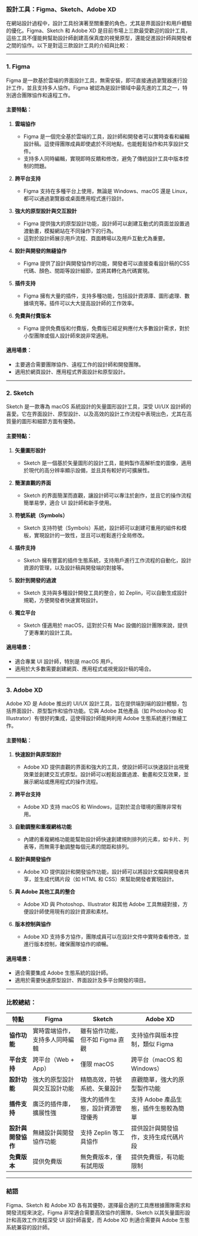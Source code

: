 ### 設計工具：Figma、Sketch、Adobe XD

在網站設計過程中，設計工具扮演著至關重要的角色，尤其是界面設計和用戶體驗的優化。Figma、Sketch 和 Adobe XD 是目前市場上三款最受歡迎的設計工具，這些工具不僅能夠幫助設計師創建高保真度的視覺原型，還能促進設計師與開發者之間的協作。以下是對這三款設計工具的介紹與比較：

---

### 1. **Figma**

Figma 是一款基於雲端的界面設計工具，無需安裝，即可直接通過瀏覽器進行設計工作，並且支持多人協作。Figma 被認為是設計領域中最先進的工具之一，特別適合團隊協作和遠程工作。

#### 主要特點：
1. **雲端協作**
   - Figma 是一個完全基於雲端的工具，設計師和開發者可以實時查看和編輯設計稿。這使得團隊成員即使處於不同地點，也能輕鬆協作和共享設計文件。
   - 支持多人同時編輯，實現即時反饋和修改，避免了傳統設計工具中版本控制的問題。

2. **跨平台支持**
   - Figma 支持在多種平台上使用，無論是 Windows、macOS 還是 Linux，都可以通過瀏覽器或桌面應用程式進行設計。

3. **強大的原型設計與交互設計**
   - Figma 提供強大的原型設計功能，設計師可以創建互動式的頁面並設置過渡動畫，模擬網站在不同操作下的行為。
   - 這對於設計師展示用戶流程、頁面轉場以及用戶互動尤為重要。

4. **設計與開發的無縫協作**
   - Figma 提供了設計與開發協作的功能，開發者可以直接查看設計稿的CSS代碼、顏色、間距等設計細節，並將其轉化為代碼實現。

5. **插件支持**
   - Figma 擁有大量的插件，支持多種功能，包括設計資源庫、圖形處理、數據填充等。插件可以大大提高設計師的工作效率。

6. **免費與付費版本**
   - Figma 提供免費版和付費版，免費版已經足夠應付大多數設計需求，對於小型團隊或個人設計師來說非常適用。

#### 適用場景：
- 主要適合需要團隊協作、遠程工作的設計師和開發團隊。
- 適用於網頁設計、應用程式界面設計和原型設計。

---

### 2. **Sketch**

Sketch 是一款專為 macOS 系統設計的矢量圖形設計工具，深受 UI/UX 設計師的喜愛。它在界面設計、原型設計、以及高效的設計工作流程中表現出色，尤其在高質量的圖形和細節方面有優勢。

#### 主要特點：
1. **矢量圖形設計**
   - Sketch 是一個基於矢量圖形的設計工具，能夠製作高解析度的圖像，適用於現代的高分辨率顯示設備，並且具有較好的可擴展性。

2. **簡潔直觀的界面**
   - Sketch 的界面簡潔而直觀，讓設計師可以專注於創作，並且它的操作流程簡單易學，適合 UI 設計師和新手使用。

3. **符號系統（Symbols）**
   - Sketch 支持符號（Symbols）系統，設計師可以創建可重用的組件和模板，實現設計的一致性，並且可以輕鬆進行全局修改。

4. **插件支持**
   - Sketch 擁有豐富的插件生態系統，支持用戶進行工作流程的自動化，設計資源的管理，以及設計稿與開發端的對接等。

5. **設計到開發的過渡**
   - Sketch 支持與多種設計開發工具的整合，如 Zeplin，可以自動生成設計規範，方便開發者快速實現設計。

6. **獨立平台**
   - Sketch 僅適用於 macOS，這對於只有 Mac 設備的設計團隊來說，提供了更專業的設計工具。

#### 適用場景：
- 適合專業 UI 設計師，特別是 macOS 用戶。
- 適用於大多數需要創建網頁、應用程式或視覺設計稿的場合。

---

### 3. **Adobe XD**

Adobe XD 是 Adobe 推出的 UI/UX 設計工具，旨在提供端到端的設計體驗，包括界面設計、原型製作和協作功能。它與 Adobe 其他產品（如 Photoshop 和 Illustrator）有很好的集成，這使得設計師能夠利用 Adobe 生態系統進行無縫工作。

#### 主要特點：
1. **快速設計與原型設計**
   - Adobe XD 提供直觀的界面和強大的工具，使設計師可以快速設計出視覺效果並創建交互式原型。設計師可以輕鬆設置過渡、動畫和交互效果，並展示網站或應用程式的操作流程。

2. **跨平台支持**
   - Adobe XD 支持 macOS 和 Windows，這對於混合環境的團隊非常有用。

3. **自動調整和重複網格功能**
   - 內建的重複網格功能能幫助設計師快速創建規則排列的元素，如卡片、列表等，而無需手動調整每個元素的間距和排列。

4. **設計與開發協作**
   - Adobe XD 提供設計和開發協作功能，設計師可以將設計文檔與開發者共享，並生成代碼片段（如 HTML 和 CSS）來幫助開發者實現設計。

5. **與 Adobe 其他工具的整合**
   - Adobe XD 與 Photoshop、Illustrator 和其他 Adobe 工具無縫對接，方便設計師使用現有的設計資源和素材。

6. **版本控制與協作**
   - Adobe XD 支持多方協作，團隊成員可以在設計文件中實時查看修改，並進行版本控制，確保團隊協作的順暢。

#### 適用場景：
- 適合需要集成 Adobe 生態系統的設計師。
- 適用於需要快速原型設計、界面設計及多平台開發的項目。

---

### 比較總結：

| 特點         | **Figma**                              | **Sketch**                               | **Adobe XD**                              |
|--------------|----------------------------------------|------------------------------------------|------------------------------------------|
| **協作功能**  | 實時雲端協作，支持多人同時編輯           | 雖有協作功能，但不如 Figma 直觀          | 支持協作與版本控制，類似 Figma          |
| **平台支持**  | 跨平台（Web + App）                    | 僅限 macOS                               | 跨平台（macOS 和 Windows）               |
| **設計功能**  | 強大的原型設計與交互設計功能             | 精簡高效，符號系統、矢量設計               | 直觀簡單，強大的原型製作功能             |
| **插件支持**  | 廣泛的插件庫，擴展性強                  | 強大的插件生態，設計資源管理優秀           | 支持 Adobe 產品生態，插件生態較為簡單    |
| **設計與開發協作** | 無縫設計與開發協作功能                 | 支持 Zeplin 等工具協作                   | 提供設計與開發協作，支持生成代碼片段    |
| **免費版本**  | 提供免費版                               | 無免費版本，僅有試用版                    | 提供免費版，有功能限制                   |

---

### 結語

Figma、Sketch 和 Adobe XD 各有其優勢，選擇最合適的工具應根據團隊需求和開發流程來決定。Figma 非常適合需要高效協作的團隊，Sketch 以其矢量圖形設計和高效工作流程深受 UI 設計師喜愛，而 Adobe XD 則適合需要與 Adobe 生態系統兼容的設計師。